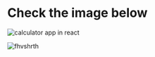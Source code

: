 # Check the image below

![calculator app in react](https://user-images.githubusercontent.com/89630781/141651112-367938dd-f3d8-4e4c-8fe2-d0d50ce490ee.png)

![fhvshrth](https://user-images.githubusercontent.com/89630781/141651155-ac976690-6e03-4150-b045-79fc1eef2c37.png)
